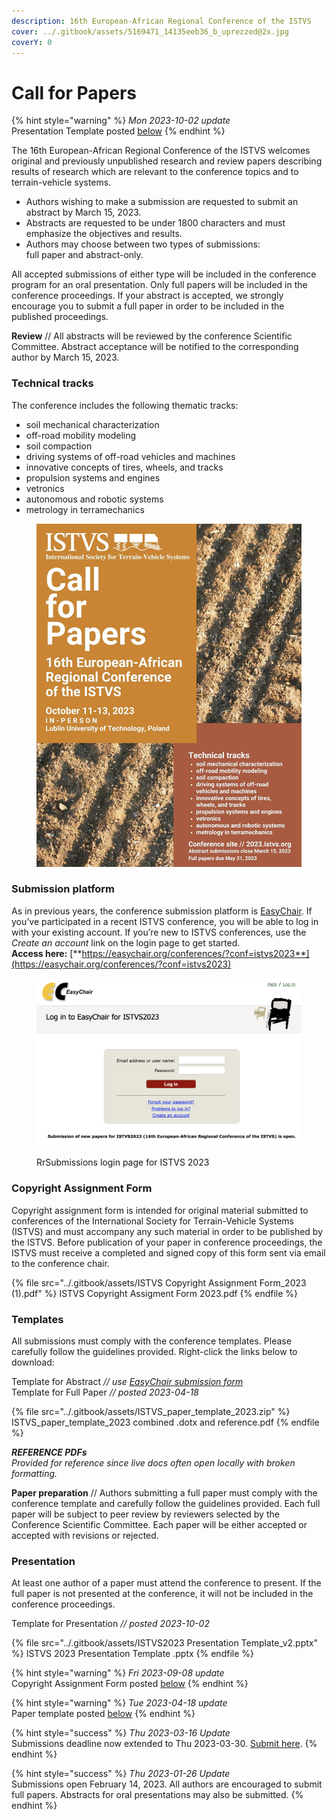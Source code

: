 ```yaml
---
description: 16th European-African Regional Conference of the ISTVS
cover: ../.gitbook/assets/5169471_14135eeb36_b_uprezzed@2x.jpg
coverY: 0
---
```


# Call for Papers

{% hint style="warning" %}
_Mon 2023-10-02 update_\
Presentation Template posted [below](call-for-papers.md#presentation)
{% endhint %}

The 16th European-African Regional Conference of the ISTVS welcomes original and previously unpublished research and review papers describing results of research which are relevant to the conference topics and to terrain-vehicle systems.

* Authors wishing to make a submission are requested to submit an abstract by March 15, 2023.&#x20;
* Abstracts are requested to be under 1800 characters and must emphasize the objectives and results.&#x20;
* Authors may choose between two types of submissions: \
  full paper and abstract-only.&#x20;

All accepted submissions of either type will be included in the conference program for an oral presentation. Only full papers will be included in the conference proceedings. If your abstract is accepted, we strongly encourage you to submit a full paper in order to be included in the published proceedings.

**Review** // All abstracts will be reviewed by the conference Scientific Committee. Abstract acceptance will be notified to the corresponding author by March 15, 2023.

### **Technical tracks**

The conference includes the following thematic tracks:

* soil mechanical characterization
* off-road mobility modeling
* soil compaction
* driving systems of off-road vehicles and machines
* innovative concepts of tires, wheels, and tracks
* propulsion systems and engines
* vetronics
* autonomous and robotic systems
* metrology in terramechanics

<figure><img src="../.gitbook/assets/2023-ISTVS-LUBLIN_CFPv3.jpg" alt=""><figcaption></figcaption></figure>

### **Submission platform**

As in previous years, the conference submission platform is [EasyChair](https://easychair.org/conferences/?conf=istvs2023). If you’ve participated in a recent ISTVS conference, you will be able to log in with your existing account. If you’re new to ISTVS conferences, use the _Create an account_ link on the login page to get started. \
**Access here:** [**https://easychair.org/conferences/?conf=istvs2023**](https://easychair.org/conferences/?conf=istvs2023)

<figure><img src="../.gitbook/assets/Xnapper-2023-02-13-15.05.04-9165290C-0EAB-4BE2-AB6D-7CCBF315C5BD.png" alt=""><figcaption><p>RrSubmissions login page for ISTVS 2023</p></figcaption></figure>

### Copyright Assignment Form

Copyright assignment form is intended for original material submitted to conferences of the International Society for Terrain-Vehicle Systems (ISTVS) and must accompany any such material in order to be published by the ISTVS. Before publication of your paper in conference proceedings, the ISTVS must receive a completed and signed copy of this form sent via email to the conference chair.

{% file src="../.gitbook/assets/ISTVS Copyright Assignment Form_2023 (1).pdf" %}
ISTVS Copyright Assigment Form 2023.pdf
{% endfile %}

### **Templates**

All submissions must comply with the conference templates. Please carefully follow the guidelines provided. Right-click the links below to download:

Template for Abstract _// use_ [_EasyChair submission form_](https://easychair.org/conferences/?conf=istvs2023)\
Template for Full Paper _// posted 2023-04-18_

{% file src="../.gitbook/assets/ISTVS_paper_template_2023.zip" %}
ISTVS\_paper\_template\_2023 combined .dotx and reference.pdf
{% endfile %}

_**REFERENCE PDFs**_\
_Provided for reference since live docs often open locally with broken formatting._

**Paper preparation** // Authors submitting a full paper must comply with the conference template and carefully follow the guidelines provided. Each full paper will be subject to peer review by reviewers selected by the Conference Scientific Committee. Each paper will be either accepted or accepted with revisions or rejected.

### **Presentation**

At least one author of a paper must attend the conference to present. If the full paper is not presented at the conference, it will not be included in the conference proceedings.

Template for Presentation _// posted 2023-10-02_

{% file src="../.gitbook/assets/ISTVS2023 Presentation Template_v2.pptx" %}
ISTVS 2023 Presentation Template .pptx
{% endfile %}

{% hint style="warning" %}
_Fri 2023-09-08 update_\
Copyright Assignment Form posted [below](call-for-papers.md#copyright-assignment-form)
{% endhint %}

{% hint style="warning" %}
_Tue 2023-04-18 update_\
Paper template posted [below](call-for-papers.md#templates)
{% endhint %}

{% hint style="success" %}
_Thu 2023-03-16 Update_\
Submissions deadline now extended to Thu 2023-03-30. [Submit here](https://easychair.org/conferences/?conf=istvs2023).
{% endhint %}

{% hint style="success" %}
_Thu 2023-01-26 Update_\
Submissions open February 14, 2023. All authors are encouraged to submit full papers. Abstracts for oral presentations may also be submitted.
{% endhint %}
